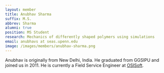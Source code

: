 ```yaml
---
layout: member
title: Anubhav Sharma
suffix: M.S.
abbrev: Sharma
alumni: true
position: MS Student
research: Mechanics of differently shaped polymers using simulations
email: anubhavs at seas.upenn.edu
image: /images/members/anubhav-sharma.png
---
```


Anubhav is originally from New Delhi, India.
He graduated from GGSIPU and joined us in 2011.
He is currently a Field Service Engineer at
[OSISoft](http://www.osisoft.com/).
